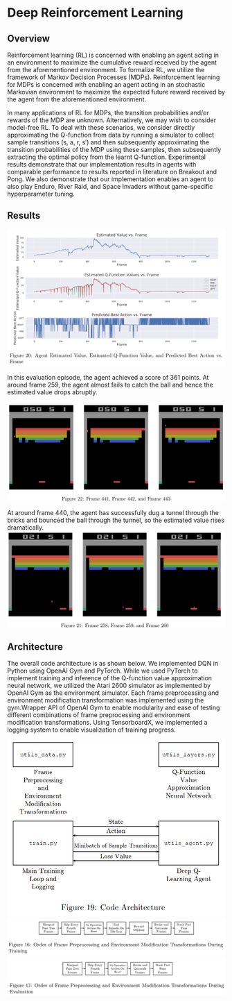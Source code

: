 # Deep Reinforcement Learning

## Overview
Reinforcement learning (RL) is concerned with enabling an agent acting in an
environment to maximize the cumulative reward received by the agent from the aforementioned
environment.
To formalize RL, we utilize the framework of Markov Decision Processes (MDPs). Reinforcement
learning for MDPs is concerned with enabling an agent acting in an stochastic Markovian
environment to maximize the expected future reward received by the agent from the aforementioned environment.


In many applications of RL for MDPs, the transition probabilities and/or rewards of the MDP are
unknown. Alternatively, we may wish to consider model-free RL. To deal with these scenarios, we
consider directly approximating the Q-function from data by running a simulator to collect sample
transitions (s, a, r, s′) and then subsequently approximating the transition probabilities of the MDP
using these samples, then subsequently extracting the optimal policy from the learnt Q-function.
Experimental results demonstrate that our implementation results in agents with comparable performance to results reported in literature on Breakout and Pong. We also demonstrate that our implementation enables an agent
to also play Enduro, River Raid, and Space Invaders without game-specific hyperparameter tuning.


## Results
![](https://github.com/bingzhewei/DRL/blob/main/1.png)

In this evaluation episode, the agent achieved a score of 361 points. At around frame 259, the agent
almost fails to catch the ball and hence the estimated value drops abruptly.

![](https://github.com/bingzhewei/DRL/blob/main/7.png)

At around frame 440, the agent has successfully dug a tunnel through the bricks and bounced the
ball through the tunnel, so the estimated value rises dramatically.
![](https://github.com/bingzhewei/DRL/blob/main/8.png)

## Architecture

The overall code architecture is as shown below. We implemented DQN in
Python using OpenAI Gym and PyTorch. While we used PyTorch to implement training and
inference of the Q-function value approximation neural network, we utilized the Atari 2600 simulator
as implemented by OpenAI Gym as the environment simulator. Each frame preprocessing and
environment modification transformation was implemented using the gym.Wrapper API of OpenAI
Gym to enable modularity and ease of testing different combinations of frame preprocessing and
environment modification transformations. Using TensorboardX, we implemented a logging
system to enable visualization of training progress.

![](https://github.com/bingzhewei/DRL/blob/main/2.png)
![](https://github.com/bingzhewei/DRL/blob/main/3.png)
![](https://github.com/bingzhewei/DRL/blob/main/4.png)
